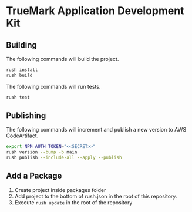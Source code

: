 # TrueMark Application Development Kit

## Building

The following commands will build the project.

```bash
rush install
rush build
```

The following commands will run tests.

```bash
rush test
```

## Publishing
The following commands will increment and publish a new version to
AWS CodeArtifact.

```bash
export NPM_AUTH_TOKEN="<<SECRET>>"
rush version --bump -b main
rush publish --include-all --apply --publish
```

## Add a Package

1. Create project inside packages folder
2. Add project to the bottom of rush.json in the root of this repository.
3. Execute ```rush update``` in the root of the repository
